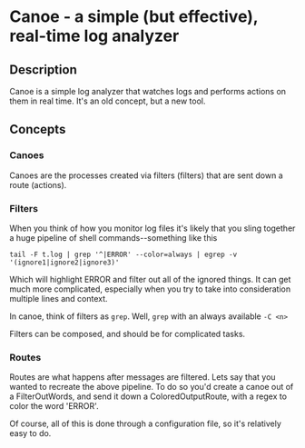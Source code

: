 # Canoe - a simple (but effective), real-time log analyzer

## Description

Canoe is a simple log analyzer that watches logs and performs actions on
them in real time. It's an old concept, but a new tool.

## Concepts

### Canoes

Canoes are the processes created via filters (filters) that are sent down a 
route (actions).

### Filters

When you think of how you monitor log files it's likely that you sling
together a huge pipeline of shell commands--something like this

    tail -F t.log | grep '^|ERROR' --color=always | egrep -v '(ignore1|ignore2|ignore3)'
    
Which will highlight ERROR and filter out all of the ignored things. It can
get much more complicated, especially when you try to take into consideration
multiple lines and context.

In canoe, think of filters as `grep`. Well, `grep` with an always available
`-C <n>`

Filters can be composed, and should be for complicated tasks. 

### Routes

Routes are what happens after messages are filtered. Lets say that you
wanted to recreate the above pipeline. To do so you'd create a canoe 
out of a FilterOutWords, and send it down a ColoredOutputRoute, with
a regex to color the word 'ERROR'.

Of course, all of this is done through a configuration file, so it's
relatively easy to do.
